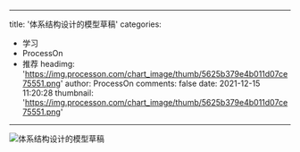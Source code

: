 
---
title: '体系结构设计的模型草稿'
categories: 
 - 学习
 - ProcessOn
 - 推荐
headimg: 'https://img.processon.com/chart_image/thumb/5625b379e4b011d07ce75551.png'
author: ProcessOn
comments: false
date: 2021-12-15 11:20:28
thumbnail: 'https://img.processon.com/chart_image/thumb/5625b379e4b011d07ce75551.png'
---

<div>   
<img class="thumb" alt="体系结构设计的模型草稿" src="https://img.processon.com/chart_image/thumb/5625b379e4b011d07ce75551.png" referrerpolicy="no-referrer">
<p></p>  
</div>
            